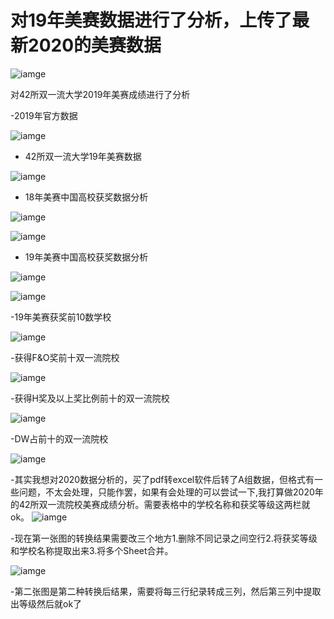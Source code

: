 # 对19年美赛数据进行了分析，上传了最新2020的美赛数据

![iamge](https://github.com/yuanhang110/Analysis-of-MCM-competition-results-in-19-years/blob/master/ImagesForReadme/20.jpg)

对42所双一流大学2019年美赛成绩进行了分析

-2019年官方数据

![iamge](https://github.com/yuanhang110/Analysis-of-MCM-competition-results-in-19-years/blob/master/ImagesForReadme/3.png)

- 42所双一流大学19年美赛数据

![iamge](https://github.com/yuanhang110/Analysis-of-MCM-competition-results-in-19-years/blob/master/ImagesForReadme/1.png)

- 18年美赛中国高校获奖数据分析

![iamge](https://github.com/yuanhang110/Analysis-of-MCM-competition-results-in-19-years/blob/master/ImagesForReadme/2.png)

![iamge](https://github.com/yuanhang110/Analysis-of-MCM-competition-results-in-19-years/blob/master/ImagesForReadme/7.png)

- 19年美赛中国高校获奖数据分析

![iamge](https://github.com/yuanhang110/Analysis-of-MCM-competition-results-in-19-years/blob/master/ImagesForReadme/4.png)

![iamge](https://github.com/yuanhang110/Analysis-of-MCM-competition-results-in-19-years/blob/master/ImagesForReadme/8.png)

-19年美赛获奖前10数学校

![iamge](https://github.com/yuanhang110/Analysis-of-MCM-competition-results-in-19-years/blob/master/ImagesForReadme/9.png)

-获得F&O奖前十双一流院校

![iamge](https://github.com/yuanhang110/Analysis-of-MCM-competition-results-in-19-years/blob/master/ImagesForReadme/10.png)

-获得H奖及以上奖比例前十的双一流院校

![iamge](https://github.com/yuanhang110/Analysis-of-MCM-competition-results-in-19-years/blob/master/ImagesForReadme/11.png)

-DW占前十的双一流院校

![iamge](https://github.com/yuanhang110/Analysis-of-MCM-competition-results-in-19-years/blob/master/ImagesForReadme/12.png)

-其实我想对2020数据分析的，买了pdf转excel软件后转了A组数据，但格式有一些问题，不太会处理，只能作罢，如果有会处理的可以尝试一下,我打算做2020年的42所双一流院校美赛成绩分析。需要表格中的学校名称和获奖等级这两栏就ok。
![iamge](https://github.com/yuanhang110/Analysis-of-MCM-competition-results-in-19-years/blob/master/ImagesForReadme/2020MCMC题数据.PNG)

-现在第一张图的转换结果需要改三个地方1.删除不同记录之间空行2.将获奖等级和学校名称提取出来3.将多个Sheet合并。

![iamge](https://github.com/yuanhang110/Analysis-of-MCM-competition-results-in-19-years/blob/master/ImagesForReadme/2020MCMC题数据2.png)

-第二张图是第二种转换后结果，需要将每三行纪录转成三列，然后第三列中提取出等级然后就ok了
